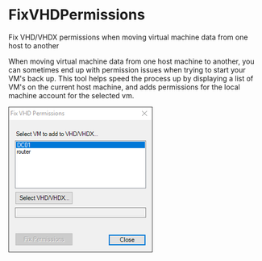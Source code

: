 # FixVHDPermissions
Fix VHD/VHDX permissions when moving virtual machine data from one host to another

When moving virtual machine data from one host machine to another, you can sometimes end up
with permission issues when trying to start your VM's back up. This tool helps speed the process
up by displaying a list of VM's on the current host machine, and adds permissions for the local
machine account for the selected vm.

![alt text](https://github.com/Degrader/FixVHDPermissions/blob/master/Fix%20VHD%20Permissions.png)
